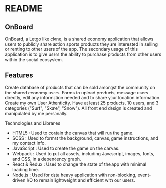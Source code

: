 # README

## OnBoard

OnBoard, a Letgo like clone, is a shared economy application that allows users to publicly share action sports products they are interested in selling or renting to other users of the app. The secondary usage of this application is to give users the ability to purchase products from other users within the social ecosystem.

## Features

Create database of products that can be sold amongst the community on the shared economy users. 
Forms to upload products, message users directly, edit any information needed and to share your location information.
Create my own User Athenticity.
Have at least 25 products, 10 users, and 3 categories ("Surf", "Skate", "Snow").
All front end design is created and manipulated by me personally.

Technologies and Libraries

* HTML5 : Used to contain the canvas that will run the game.
* SCSS : Used to format the background, canvas, game instructions, and my contact info.
* JavaScript : Used to create the game on the canvas.
* Webpack : Used to put all assets, including Javascript, images, fonts, and CSS, in a dependency graph.
* React & Redux : Used to change the state of the app with minimal loading time.
* Node.js : Used for data heavy application with non-blocking, event-driven I/O to remain lightweight and efficient with our users.
